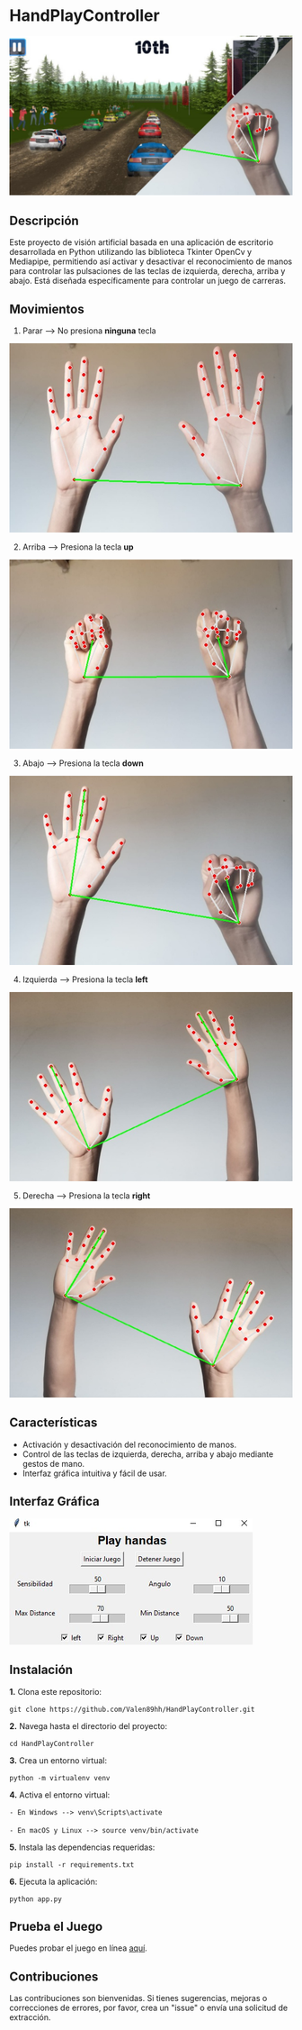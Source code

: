 # HandPlayController

![portada](images/portada.png)

## Descripción

Este proyecto de visión artificial basada en una aplicación de escritorio desarrollada en Python utilizando las biblioteca Tkinter OpenCv y Mediapipe,  permitiendo así activar y desactivar el reconocimiento de manos para controlar las pulsaciones de las teclas de izquierda, derecha, arriba y abajo. Está diseñada específicamente para controlar un juego de carreras.

## Movimientos
1. Parar --> No presiona **ninguna** tecla

![Stop](images/stop.jpeg)

2. Arriba --> Presiona la tecla **up**

![Up](images/up.jpeg)

3. Abajo --> Presiona la tecla **down**

![Down](images/down.jpeg)

4. Izquierda --> Presiona la tecla **left**
   
![Left](images/left.jpeg)

5. Derecha --> Presiona la tecla **right**
   
![Rigth](images/right.jpeg)




## Características

- Activación y desactivación del reconocimiento de manos.
- Control de las teclas de izquierda, derecha, arriba y abajo mediante gestos de mano.
- Interfaz gráfica intuitiva y fácil de usar.

## Interfaz Gráfica

![Interfaz Gráfica](images/Interfaz.jpg)

## Instalación

**1.** Clona este repositorio:

    git clone https://github.com/Valen89hh/HandPlayController.git

**2.** Navega hasta el directorio del proyecto:

    cd HandPlayController

**3.** Crea un entorno virtual:

    python -m virtualenv venv

**4.** Activa el entorno virtual:

    - En Windows --> venv\Scripts\activate

    - En macOS y Linux --> source venv/bin/activate

**5.** Instala las dependencias requeridas:

    pip install -r requirements.txt

**6.** Ejecuta la aplicación:

    python app.py


## Prueba el Juego

Puedes probar el juego en línea [aquí](https://www.juegos.com/juego/rally-champion).

## Contribuciones

Las contribuciones son bienvenidas. Si tienes sugerencias, mejoras o correcciones de errores, por favor, crea un "issue" o envía una solicitud de extracción.
